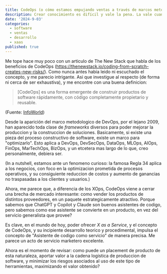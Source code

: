```yaml
---
title: CodeOps (o cómo estamos empujando ventas a través de marcos metodológicos)
description: Crear conocimiento es difícil y vale la pena. La vale cuando es con fines comerciales?
date: '2024-9-03'
categories:
  - software
  - ventas
  - desarrollo
  - xaas
published: true
---
```

Me tope hace muy poco con un articulo de The New Stack que habla de los beneficios de CodeOps (https://thenewstack.io/coding-from-scratch-creates-new-risks/). Como nunca antes habia leido ni escuchado el concepto, y me parecio intrigante. Asi que investigue al respecto (de forma ni cerca de ser exhaustiva), y me encontre con una buena definicion:

> [CodeOps] es una forma emergente de construir productos de software rápidamente, con código completamente propietario y reusable.

(Fuente: [InfoWorld](https://www.infoworld.com/article/2335636/codeops-using-llms-and-systemic-code-reuse-to-accelerate-development.html))

Desde la aparición del marco metodologico de DevOps, por el lejano 2009, han aparecido toda clase de _frameworks_ diversos para poder mejorar la produccion y la construccion de soluciones. Basicamente, si existe una pieza del proceso constructivo de software, existe un marco para "optimizarlo". Esto aplica a DevOps, DevSecOps, DataOps, MLOps, AIOps, FinOps, MarTechOps, BizOps, y un etcetera mas largo de lo que, creo personalmente, debiera ser.

(In a nutshell, estamos ante un fenomeno curioso: la famosa Regla 34 aplica a los negocios, con foco en la optimizacion prometida de procesos operativos, y su consiguiente reduccion de costos y aumento de ganancias no traspasadas a los clientes y usuarios.)

Ahora, me parece que, a diferencia de los XOps, CodeOps viene a cerrar una brecha de mercado interesante: como vender los productos de distintos proveedores, en un paquete estrategicamente atractivo. Porque sabemos que ChatGPT y Copilot y Claude son buenos asistentes de codigo, pero sabemos como ese asistente se convierte en un producto, en vez del servicio generalista que provee?

Es clave, en el mundo de hoy, poder ofrecer _X as a Service_, y el concepto de CodeOps, y su incipiente desarrollo teorico y procedimental, impulsa el concepto de "Asistente de codigo como servicio" de manera precisa. Me parece un acto de servicio marketero excelente.

Ahora es el momento de revisar: como puede un placement de producto de esta naturaleza, aportar valor a la cadena logistica de produccion de software, y minimizar los riesgos asociados al uso de este tipo de herramientas, maximizando el valor obtenido?

